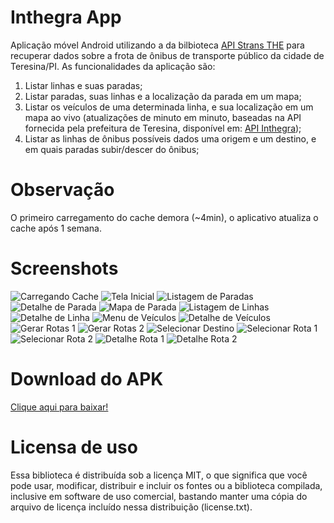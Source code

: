 # Inthegra App
Aplicação móvel Android utilizando a  da bilbioteca [API Strans THE](https://github.com/tOOlmaker-equalsp/apiStransTHE) para recuperar dados sobre a frota de ônibus de transporte público da cidade de Teresina/PI. As funcionalidades da aplicação são:

1. Listar linhas e suas paradas;
2. Listar paradas, suas linhas e a localização da parada em um mapa;
3. Listar os veículos de uma determinada linha, e sua localização em um mapa ao vivo (atualizações de minuto em minuto, baseadas na API fornecida pela prefeitura de Teresina, disponível em: [API Inthegra](https://inthegra.strans.teresina.pi.gov.br));
4. Listar as linhas de ônibus possíveis dados uma origem e um destino, e em quais paradas subir/descer do ônibus;

# Observação
O primeiro carregamento do cache demora (~4min), o aplicativo atualiza o cache após 1 semana.

# Screenshots
 ![Carregando Cache](https://raw.githubusercontent.com/hcordeiro/ExemploInthegraAPI/master/screenshots/01Loading.png)
 ![Tela Inicial](https://raw.githubusercontent.com/hcordeiro/ExemploInthegraAPI/master/screenshots/02Main.png)
 ![Listagem de Paradas](https://raw.githubusercontent.com/hcordeiro/ExemploInthegraAPI/master/screenshots/03ListParadas.png)
 ![Detalhe de Parada](https://raw.githubusercontent.com/hcordeiro/ExemploInthegraAPI/master/screenshots/04DetailParada.png)
 ![Mapa de Parada](https://raw.githubusercontent.com/hcordeiro/ExemploInthegraAPI/master/screenshots/05MapParada.png)
 ![Listagem de Linhas](https://raw.githubusercontent.com/hcordeiro/ExemploInthegraAPI/master/screenshots/06ListLinhas.png)
 ![Detalhe de Linha](https://raw.githubusercontent.com/hcordeiro/ExemploInthegraAPI/master/screenshots/07DetailLinha.png)
 ![Menu de Veículos](https://raw.githubusercontent.com/hcordeiro/ExemploInthegraAPI/master/screenshots/08MenuVeiculos.png)
 ![Detalhe de Veículos](https://raw.githubusercontent.com/hcordeiro/ExemploInthegraAPI/master/screenshots/09DetailVeiculo.png)
 ![Gerar Rotas 1](https://raw.githubusercontent.com/hcordeiro/ExemploInthegraAPI/master/screenshots/10GerarRotas1.png)
 ![Gerar Rotas 2](https://raw.githubusercontent.com/hcordeiro/ExemploInthegraAPI/master/screenshots/11GerarRotas2.png)
 ![Selecionar Destino](https://raw.githubusercontent.com/hcordeiro/ExemploInthegraAPI/master/screenshots/12SelecionarDestion.png)
 ![Selecionar Rota 1](https://raw.githubusercontent.com/hcordeiro/ExemploInthegraAPI/master/screenshots/13SelecionarRota1.png)
 ![Selecionar Rota 2](https://raw.githubusercontent.com/hcordeiro/ExemploInthegraAPI/master/screenshots/14SelecionarRota2.png)
 ![Detalhe Rota 1](https://raw.githubusercontent.com/hcordeiro/ExemploInthegraAPI/master/screenshots/15DetalheRota1.png)
 ![Detalhe Rota 2](https://raw.githubusercontent.com/hcordeiro/ExemploInthegraAPI/master/screenshots/16DetalheRota2.png)
# Download do APK
[Clique aqui para baixar!](https://drive.google.com/open?id=0Bz_yrXrPv1-MdjNJM1V2a3Y5aUk)

# Licensa de uso
Essa biblioteca é distribuída sob a licença MIT, o que significa que você pode usar, modificar, distribuir e incluir os fontes ou a biblioteca compilada, inclusive em software de uso comercial, bastando manter uma cópia do arquivo de licença incluído nessa distribuição (license.txt).
